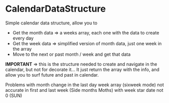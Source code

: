 CalendarDataStructure
=====================

Simple calendar data structure, allow you to

* Get the month data => a weeks array, each one with the data to create every day 
* Get the week data => simplified version of month data, just one week in the array
* Move to the next or past month / week and get that data

__IMPORTANT__ => this is the structure needed to create and navigate in the calendar, but not for decorate it... It just return the array with the info, and allow you to surf future and past in calendar.


Problems with month change in the last day
week array (sixweek mode) not accurate in first and last week (Side months Moths) with week star date not 0 (SUN)